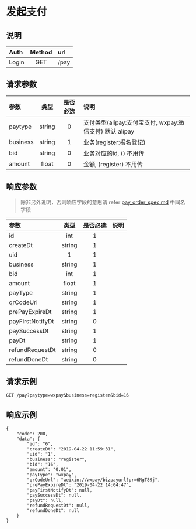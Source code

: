 # 发起支付

## 说明

|  Auth  |  Method  |  url  |
| :----  | :----:   | :---- |
|  Login  |  GET  |  /pay  |

## 请求参数

|  参数  |  类型  |  是否必选  |  说明  |
| :---- | :----: | :----:   | :----  |
| paytype | string | 0 | 支付类型(alipay:支付宝支付, wxpay:微信支付) 默认 alipay |
| business | string | 1 | 业务(register:报名登记) |
| bid | string | 0 | 业务对应的id, () 不用传 |
| amount | float | 0 | 金额, (register) 不用传 |


## 响应参数

> 除非另外说明，否则响应字段的意思请 refer [pay_order_spec.md](/pay_order_spec.md) 中同名字段

|  参数  |  类型  |  是否必选  |  说明  |
| :---- | :----: | :----:   | :----  |
|  id  |  int  |  1  |  |
|  createDt  |  string  |  1  |  |
|  uid  |  1  |  1  |  |
|  business  |  string  |  1  |  |
|  bid  |  int  |  1  |  |
|  amount  |  float  |  1  |  |
|  payType  |  string  |  1  |  |
|  qrCodeUrl  |  string  |  1  |  |
|  prePayExpireDt  |  string  |  1  |  |
|  payFirstNotifyDt  |  string  |  0  |  |
|  paySuccessDt  |  string  |  1  |  |
|  payDt  |  string  |  1  |  |
|  refundRequestDt  |  string  |  0  |  |
|  refundDoneDt  |  string  |  0  |  |


## 请求示例

```
GET /pay?paytype=wxpay&business=register&bid=16
```

## 响应示例

```
{
    "code": 200,
    "data": {
        "id": "6",
        "createDt": "2019-04-22 11:59:31",
        "uid": "1",
        "business": "register",
        "bid": "16",
        "amount": "0.01",
        "payType": "wxpay",
        "qrCodeUrl": "weixin://wxpay/bizpayurl?pr=6NgT89j",
        "prePayExpireDt": "2019-04-22 14:04:47",
        "payFirstNotifyDt": null,
        "paySuccessDt": null,
        "payDt": null,
        "refundRequestDt": null,
        "refundDoneDt": null
    }
}
```